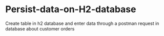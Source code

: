 # Persist-data-on-H2-database
Create table in h2 database and enter data through a postman request in database about customer orders
